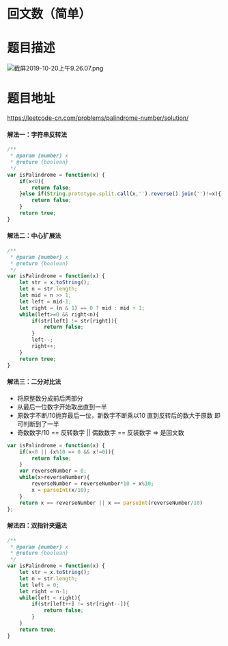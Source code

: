 # 回文数（简单）
# 题目描述
![截屏2019-10-20上午9.26.07.png](https://pic.leetcode-cn.com/9828c3179a95207ffd8575dce6b97f26071bea0243bc2e451510a1f90afb8024-%E6%88%AA%E5%B1%8F2019-10-20%E4%B8%8A%E5%8D%889.26.07.png)
# 题目地址
<https://leetcode-cn.com/problems/palindrome-number/solution/>
#### 解法一：字符串反转法
```javascript
/**
 * @param {number} x
 * @return {boolean}
 */
var isPalindrome = function(x) {
    if(x<0){
        return false;
    }else if(String.prototype.split.call(x,'').reverse().join('')!=x){
        return false;
    }
    return true;
}
```
#### 解法二：中心扩展法
```javascript
/**
 * @param {number} x
 * @return {boolean}
 */
var isPalindrome = function(x) {
    let str = x.toString();
    let n = str.length;
    let mid = n >> 1;
    let left = mid-1;
    let right = (n & 1) == 0 ? mid : mid + 1;
    while(left>=0 && right<n){
        if(str[left] != str[right]){
            return false;
        }
        left--;
        right++;
    }
    return true;
}
```
#### 解法三：二分对比法 
+ 将原整数分成前后两部分
+ 从最后一位数字开始取出直到一半
+ 原数字不断/10抛弃最后一位，新数字不断乘以10 直到反转后的数大于原数 即可判断到了一半
+ 奇数数字/10 == 反转数字  || 偶数数字 == 反装数字  => 是回文数
```javascript
var isPalindrome = function(x) {
    if(x<0 || (x%10 == 0 && x!=0)){
        return false;
    }
    var reverseNumber = 0;
    while(x>reverseNumber){
        reverseNumber = reverseNumber*10 + x%10;
        x = parseInt(x/10);
    }
    return x == reverseNumber || x == parseInt(reverseNumber/10)
};
```
#### 解法四：双指针夹逼法
```javascript
/**
 * @param {number} x
 * @return {boolean}
 */
var isPalindrome = function(x) {
    let str = x.toString();
    let n = str.length;
    let left = 0;
    let right = n-1;
    while(left < right){
        if(str[left++] != str[right--]){
            return false;
        }
    }
    return true;
}
```